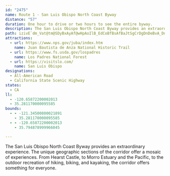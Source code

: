 ```yaml
---
id: "2475"
name: Route 1 - San Luis Obispo North Coast Byway
distance: "57"
duration: One hour to drive or two hours to see the entire byway.
description: The San Luis Obispo North Coast Byway provides an extraordinary experience. The unique geographic sections of the corridor offer a mosaic of experiences. From Hearst Castle, to Morro Estuary and the Pacific, to the outdoor recreation of hiking, biking, and kayaking, the corridor offers something for everyone.
path: izivE`dm_Vat@tm@SDyBxAyAf@wHpAoIlB_EdCoBfBsAfBaJtSgCrDgDnDeBvA_DnBiYlKuC|A}ChCgIrKsThYiAfBi@lAiFrMwCzEoAxAcOhNeE~FaChEiAjCy@`CuAdFcAtFUpBa@fFKzDBrIfCbo@GlFKjCS~B_@xCiA`FuMld@gEtNoAzCaCpEaJ|KcLrMsBtCcCzE}BdHqNzu@yAzISbF?jDv@rMF|DGjES~C_@xDkAzFw@lCwAtD_AdByOnYyAxBiBtB}YjYgGrHak@bu@yCrFiBlF}@nDm^vtB}AnGwR`o@u@nDi@xDcCp^cG`x@gLjoAaAhLI|@[vBERQt@On@a@pA]nAeBtEoQj`@uLnZ}DbJ_B~BwDlD{BtAcB|@q@Z_Bf@YPe@Tu@VoBn@WFaJdBwJjBgB\cKpCaEfAqDfAuBl@{Cz@_J`CkCt@wI`CeKvCcL|CoCt@sA\qEpAiBn@yBfA}A|@gBlA_At@cAv@aCxBy@t@_CnCaBxB}BjCsCdDqChCmAjAe@`@uAnA_JzH{AjAu@d@s@`@m@VyAf@wB`@yAVsDn@oB\kBb@KBsA\}Ad@_@NkChAyCxA_H~CyIfEwFjCeBv@aCz@}Bx@wA`@uBr@cCbAeFbC}At@wBbAcErBoCnA}BjAeD|B{ArAaR~OyCtBk@Xw@ZODw@P]HwC|@_I`CC@}@XoAd@g@PyA^_@HkA\k@Pu@ZsAl@oAt@aDxB{E`D{E`DkAz@_HvE_BrAkBzBmApBkFdLq@pAqBpCiF`FsQ`P}@bAkBdDy@pBiAxDm@fDY|CAnA?hEPpEr@bEbAlDh@jAtDxF|ArCr@rBr@zCd@rEbDlj@r@zPHRJlEIzGiCdn@yChp@_AnIeAxFsQbs@sCxKuBvFoz@hdBsCzEyR|XeO`X}A|CoArDq@xCw@nHcArGkAxDgAxBcC~CcBxAaJ`FsDxCkBdC_I|LoBzBcEjDsBpAwPzHiEzBoCbByM~KoBpBmEjDmBfAkIfDuCdBiC`C}RzYcCfDuKhL}HfJsDbFgXjg@mAjCiDtGsBnDsEfJcDjFcChDwCjDuc@da@mDlDwElI_NtWuAtBgC`CuAdAiB~@aIzCsDpB_^p]sDlCePfJyCxBmBfBoB~BeQpUeFlHuAlCcIvQiA|B{BlDwp@nv@uHbIgBlCuB~Ei@jBs@fFOxBAlEj@pKjCtXJrC?rCG`B_@vEyA`G_BtDu@xAoA~AqCfCyCjBk]jQcBdA}BjB{BfCoRdWgAvBsA`DoAtD_A~DwBlLiAjEcBtDuCdEyBfB{C`BkCx@uJxBwBx@kAv@gBxAk\f[eWzUwAlAmBjA_ElBkKfDsQrFoJrBaOzEoClAcC|A}DrDwKhNeYd]mo@hx@aFhFoKdM{K|NyFlI_ClCgAfAmFpEePzJwCdC}G`HqG`FaJrG{LpHoR`NmAhAyBhCq@jAaBhDyQdg@{AxE{EjZiAlG{AxGqI`YkArD{BlIw@nCaChIo@|Bo@vBQb@Qb@i^~hAe@dCSrAEvBDzC^jCxAtHHtDIxA_@fB{DdLq@tCi@rEo@hOc@zXHxEbDzj@@lECfBc@tEm@fDyC~Ly@xFEvGn@nMDdDEvBOtBi@pCg@fBeArCcErFoArBuNl^}@bBcBbBgEvCu@r@qMvRsApCmGpTQ~AQtEUxB{HjXUjA}BhR}@`FiGhVsFnR_@x@uAfBy]h`@sClBqFnBgNnC{Df@uAEiEs@cCDuh@vMc@LqAv@yR|PwGpD_KtIoCzCs@dAuApCsA`DmDhLkClH{@fBcDjFiDxEsAlAcAf@gC~@}Dr@sEVeFYqT_DyB@kBVqBj@g[jOsc@|TsB|AwBxBiHtKc@ZcDvA_DdCsAr@_@DmA@iCQi~BqPcQWsCPwBp@uAx@o@r@yPxToPp\mA~AABo@XyAXqBS_Aq@o@s@Ug@i@yB]}Bk@{@s@k@{@Yg@Ak@@gCl@sB~@iCdCcFtHcA~Ci@d@_@Ri@?yAYYM{@iAc@M}@AiB}@cAgAW?MLAv@jAfDHf@Sd@k@l@]XyDxAy@|@cDd@o@`@mAxAm@`@qAB]F_@d@o@`Bo@V_AJsAd@yAfAmE`EaGjBqJnEiDjAiBR{Ga@o@Ns@x@uDrGqArCo@|@_@nAi@|@a@`@yAB}@f@i@j@Wt@[j@sEXo@Vi@f@s@pAyB`Ao@l@Ol@DvDHd@h@lB@^Kl@_@j@}@l@eDxCgD~AcBFmGxDm@l@{@jAi@pBWTuB\_@?y@_@Y@IJAj@Rr@An@uBdHDxCKr@
attractions:
  - url: https://www.nps.gov/juba/index.htm
    name: Juan Bautista de Anza National Historic Trail
  - url: https://www.fs.usda.gov/lospadres
    name: Los Padres National Forest
  - url: https://visitslo.com/
    name: San Luis Obispo
designations:
  - All-American Road
  - California State Scenic Highway
states:
  - CA
ll:
  - -120.65872200002013
  - 35.281170000095585
bounds:
  - - -121.34500800021891
    - 35.281170000095585
  - - -120.65872200002013
    - 35.794878999966045

---
```


The San Luis Obispo North Coast Byway provides an extraordinary experience. The unique geographic sections of the corridor offer a mosaic of experiences. From Hearst Castle, to Morro Estuary and the Pacific, to the outdoor recreation of hiking, biking, and kayaking, the corridor offers something for everyone.
